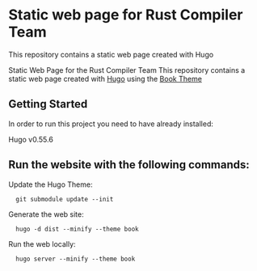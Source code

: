 # Static web page for Rust Compiler Team

This repository contains a static web page created with Hugo 

Static Web Page for the Rust Compiler Team
This repository contains a static web page created with [Hugo](https://gohugo.io/) using the [Book Theme](https://themes.gohugo.io/hugo-book/)

## Getting Started 

In order to run this project you need to have already installed:

Hugo v0.55.6

## Run the website with the following commands:

Update the Hugo Theme: 

```
  git submodule update --init
```

Generate the web site:

```
  hugo -d dist --minify --theme book
```

Run the web locally:
```
  hugo server --minify --theme book
```
